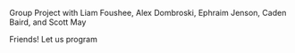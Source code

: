 Group Project with Liam Foushee, Alex Dombroski, Ephraim Jenson, Caden Baird, and Scott May

Friends! Let us program

